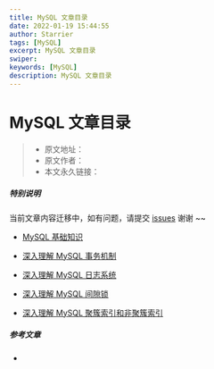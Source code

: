 ```yaml
---
title: MySQL 文章目录
date: 2022-01-19 15:44:55
author: Starrier
tags: [MySQL]
excerpt: MySQL 文章目录
swiper:
keywords: [MySQL]
description: MySQL 文章目录
---
```


# MySQL 文章目录

> * 原文地址：[]()
> * 原文作者：[]()
> * 本文永久链接：[]()

##### **特别说明**

当前文章内容迁移中，如有问题，请提交 [issues](https://github.com/Starrier/starrier.github.io/issues) 谢谢 ~~

- [MySQL 基础知识]()
  
- [深入理解 MySQL 事务机制]()

- [深入理解 MySQL 日志系统]()

- [深入理解 MySQL 间隙锁]()

- [深入理解 MySQL 聚簇索引和非聚簇索引]()

##### 参考文章

- []()
